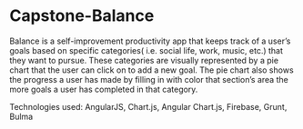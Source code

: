# Capstone-Balance

Balance is a self-improvement productivity app that keeps track of a user’s goals based on specific categories( i.e. social life, work, music, etc.) that they want to pursue. These categories are visually represented by a pie chart that the user can click on to add a new goal. The pie chart also shows the progress a user has made by filling in with color that section’s area the more goals a user has completed in that category.

Technologies used: AngularJS, Chart.js, Angular Chart.js, Firebase, Grunt, Bulma
